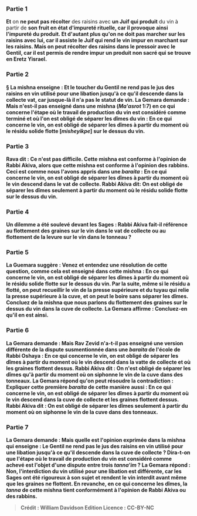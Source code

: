 
### Partie 1
<b>Et</b> on <b>ne peut pas récolter</b> des raisins avec <b>un Juif qui produit</b> du vin à partir de <b>son fruit en état d'<b>impureté rituelle,</b> car il provoque ainsi l'impureté du produit. <b>Et d'autant plus qu'on ne doit</b> pas <b>marcher</b> sur les raisins avec lui, car il assiste le Juif qui rend le vin impur en marchant sur les raisins. <b>Mais</b> on <b>peut récolter</b> des raisins <b>dans le pressoir</b> avec <b>le Gentil, car il est permis de rendre impur un produit non sacré</b> <b>qui se trouve en Eretz Yisrael.</b>

### Partie 2
§ La mishna enseigne : <b>Et</b> le toucher du Gentil <b>ne rend pas</b> le jus des raisins en <b>vin</b> utilisé pour <b>une libation jusqu'à ce qu'il descende dans la</b> collecte <b>vat,</b> car jusque-là il n'a pas le statut de vin. La Gemara demande : <b>Mais n'est-il pas enseigné</b> dans une mishna (<i>Ma'asrot</i> 1:7) en ce qui concerne l'étape où le travail de production du vin est considéré comme terminé et où l'on est obligé de séparer les dîmes du vin : En ce qui concerne le <b>vin,</b> on est obligé de séparer les dîmes <b>à partir</b> du moment <b>où</b> le résidu solide <b>flotte [<i>misheyikpe</i>]</b> sur le dessus du vin.

### Partie 3
<b>Rava dit :</b> Ce n'est <b>pas difficile. Cette</b> mishna est conforme à l'opinion de <b>Rabbi Akiva,</b> alors que <b>cette</b> mishna est conforme à l'opinion des <b>rabbins.</b> Ceci est <b>comme nous l'avons appris</b> dans une <i>baraita</i> : En ce qui concerne le <b>vin,</b> on est obligé de séparer les dîmes <b>à partir</b> du moment <b>où</b> le vin <b>descend dans le <b>vat de collecte</b>. Rabbi Akiva dit:</b> On est obligé de séparer les dîmes seulement <b>à partir</b> du moment <b>où</b> le résidu solide <b>flotte</b> sur le dessus du vin.

### Partie 4
<b>Un dilemme a été soulevé devant</b> les Sages : Rabbi Akiva fait-il référence au <b>flottement</b> des graines sur le vin <b>dans le <b>vat de collecte</b> ou</b> au <b>flottement</b> de la levure sur le vin <b>dans</b> le <b>tonneau ?</b>

### Partie 5
La Guemara suggère : <b>Venez</b> et <b>entendez</b> une résolution de cette question, <b>comme cela est enseigné</b> dans cette mishna : En ce qui concerne le <b>vin,</b> on est obligé de séparer les dîmes <b>à partir</b> du moment <b>où</b> le résidu solide <b>flotte</b> sur le dessus du vin. Par la suite, <b>même si</b> le résidu <b>a flotté,</b> on <b>peut recueillir</b> le vin <b>de la presse supérieure et du tuyau</b> qui relie la presse supérieure à la cuve, <b>et</b> on <b>peut le boire</b> sans séparer les dîmes. <b>Concluez de</b> la mishna que <b>nous parlons</b> du <b>flottement</b> des graines sur le dessus du vin <b>dans</b> la <b>cuve de collecte.</b> La Gemara affirme : <b>Concluez-en</b> qu'il en est ainsi.

### Partie 6
La Gemara demande : <b>Mais Rav Zevid n'a-t-il pas enseigné</b> une version différente de la dispute susmentionnée <b>dans</b> une <i>baraita</i> <b>de l'école de Rabbi Oshaya : </b> En ce qui concerne le <b>vin,</b> on est obligé de séparer les dîmes <b>à partir</b> du moment <b>où le vin <b>descend dans la <b>vatte de collecte</b> et où</b> les graines <b>flottent</b> dessus. <b>Rabbi Akiva dit :</b> On n'est obligé de séparer les dîmes qu'à <b>partir</b> du moment <b>où</b> on <b>siphonne</b> le vin de la cuve <b>dans des tonneaux.</b> La Gemara répond qu'on peut résoudre la contradiction : <b>Expliquer cette première</b> <i>baraita</i> de <b>cette</b> manière <b>aussi : </b> En ce qui concerne le <b>vin,</b> on est obligé de séparer les dîmes <b>à partir</b> du moment <b>où</b> le vin <b>descend dans la <b>cuve de collecte</b> et</b> les graines <b>flottent</b> dessus. <b>Rabbi Akiva dit :</b> On est obligé de séparer les dîmes seulement <b>à partir</b> du moment <b>où</b> on <b>siphonne</b> le vin de la cuve <b>dans des tonneaux.</b>

### Partie 7
La Gemara demande : <b>Mais</b> quelle est l'opinion exprimée dans <b>la mishna qui enseigne :</b> Le Gentil <b>ne rend pas</b> le jus des raisins en <b>vin</b> utilisé pour <b>une libation jusqu'à ce qu'il descende dans la</b> <b>cuve de collecte ? Dira-t-on</b> que l'étape où le travail de production du vin est considéré comme achevé <b>est</b> l'objet d'une dispute entre <b>trois <i>tanna'im</i> ?</b> La Gemara répond : <b>Non,</b> l'interdiction du <b>vin</b> utilisé pour <b>une libation est différente, car les Sages ont été rigoureux à son sujet</b> et rendent le vin interdit avant même que les graines ne flottent. En revanche, en ce qui concerne les dîmes, la <i>tanna</i> de cette mishna tient conformément à l'opinion de Rabbi Akiva ou des rabbins.

>Crédit : William Davidson Edition
>Licence : CC-BY-NC